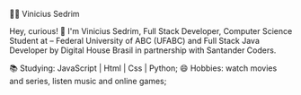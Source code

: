 👨‍💻 Vinicius Sedrim

Hey, curious! 👋
I'm Vinicius Sedrim, Full Stack Developer, Computer Science Student at – Federal University of ABC (UFABC) and Full Stack Java Developer by Digital House Brasil in partnership with Santander Coders.

📚 Studying: JavaScript | Html | Css | Python;
😄 Hobbies: watch movies and series, listen music and online games;
